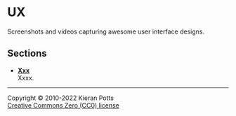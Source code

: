 # UX

Screenshots and videos capturing awesome user interface designs.

## Sections

* **[Xxx](//github.com/kieranpotts/ux/blob/main/xxx)** \
  Xxxx.

-----

Copyright © 2010-2022 Kieran Potts \
[Creative Commons Zero (CC0) license](./LICENSE.txt)
